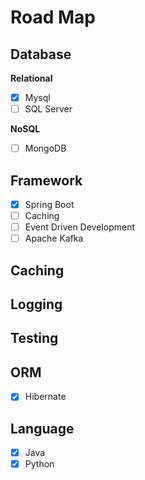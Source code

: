 # Road Map 

## Database    

**Relational**     
- [x] Mysql
- [ ] SQL Server

**NoSQL**   
- [ ] MongoDB

## Framework    
- [x] Spring Boot
- [ ] Caching
- [ ] Event Driven Development
- [ ] Apache Kafka

## Caching  

## Logging

## Testing

## ORM
- [x] Hibernate

## Language 
- [x] Java
- [x] Python